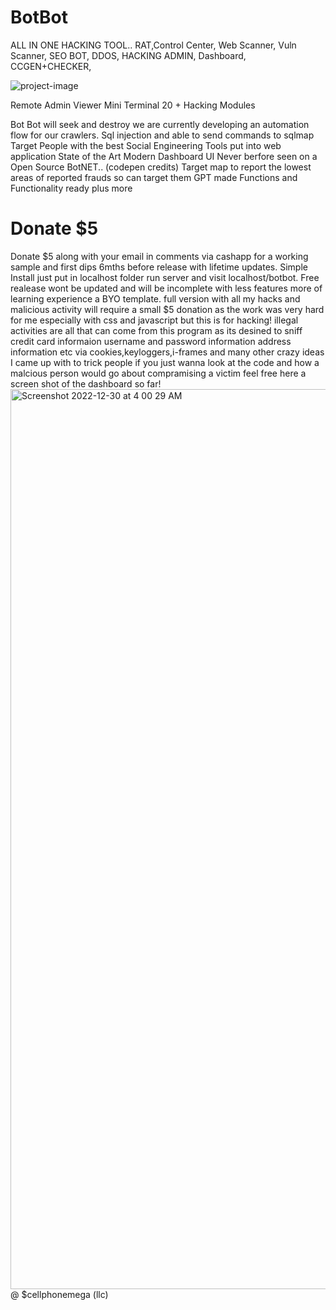 # BotBot
ALL IN ONE HACKING TOOL.. RAT,Control Center, Web Scanner, Vuln Scanner, SEO BOT, DDOS, HACKING ADMIN, Dashboard, CCGEN+CHECKER,

![project-image](https://user-images.githubusercontent.com/67332133/210049069-079a6066-e593-4789-8518-92c6534ac591.png)

 Remote Admin Viewer 
 Mini Terminal
 20 + Hacking Modules

 Bot Bot will seek and destroy we are currently developing an automation flow for our crawlers.
 Sql injection and able to send commands to sqlmap
 Target People with the best Social Engineering Tools put into web application 
 State of the Art Modern Dashboard UI Never berfore seen on a Open Source BotNET.. (codepen credits)
 Target map to report the lowest areas of reported frauds so can target them
 GPT made Functions and Functionality ready plus more

# Donate $5 
Donate $5 along with your email in comments via cashapp for a working sample and first dips 6mths before release with lifetime updates.
Simple Install just put in localhost folder run server and visit localhost/botbot.
Free realease wont be updated and will be incomplete with less features more of learning experience a BYO template. 
full version with all my hacks and malicious activity will require a small $5 donation as the work was very hard for me especially with css and javascript 
but this is for hacking! illegal activities are all that can come from this program as its desined to sniff credit card informaion username and password information address information etc via cookies,keyloggers,i-frames and many other crazy ideas I came up with to trick people if you just wanna look at the code and how a malcious person would go about compramising a victim feel free here a screen shot of the dashboard so far!
<img width="1440" alt="Screenshot 2022-12-30 at 4 00 29 AM" src="https://user-images.githubusercontent.com/67332133/210052897-8aa03a2a-b788-4585-8dfc-34228ed08a3c.png">
@ $cellphonemega (llc)

